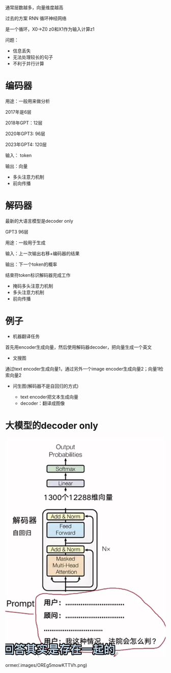 通常层数越多，向量维度越高



过去的方案 RNN 循环神经网络

是一个循环，X0->Z0   z0和X1作为输入计算z1

问题：

- 信息丢失
- 无法处理较长的句子
- 不利于并行计算

# 编码器

用途：一般用来做分析

2017年是6层  

2018年GPT：12层

2020年GPT3: 96层

2023年GPT4: 120层

输入： token

输出：向量

- 多头注意力机制
- 前向传播



# 解码器

最新的大语言模型是decoder only

GPT3 96层

用途：一般用于生成

输入：上一次输出右移+编码器的结果

输出：下一个token的概率

结束符token标识解码器完成工作



- 掩码多头注意力机制
- 多头注意力机制
- 前向传播





# 例子

- 机器翻译任务

首先用encoder生成向量，然后使用解码器decoder，把向量生成一个英文

- 文搜图

通过text encoder生成向量1，通过另外一个image encoder生成向量2；向量1检索向量2  

- 问生图(解码器不是自回归的方式)

  - text encoder把文本生成向量
  - decoder：翻译成图像




# 大模型的decoder only

![](.images/OREg5mowKTTVh.png)

ormer/.images/OREg5mowKTTVh.png)

